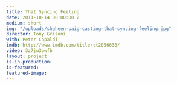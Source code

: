 ```yaml
---
title: That Syncing Feeling
date: 2011-10-14 00:00:00 Z
medium: short
img: "/uploads/shaheen-baig-casting-that-syncing-feeling.jpg"
director: Tony Grisoni
with: Peter Capaldi
imdb: http://www.imdb.com/title/tt2056638/
video: 3z7ju3pwfb
layout: project
is-in-production:
is-featured:
featured-image: 
---
```



